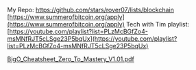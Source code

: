My Repo: https://github.com/stars/rover07/lists/blockchain
[https://www.summerofbitcoin.org/apply](https://www.summerofbitcoin.org/apply) Tech with Tim playlist: [https://youtube.com/playlist?list=PLzMcBGfZo4-msMNfRJT5cLSge23P5bqUx](https://youtube.com/playlist?list=PLzMcBGfZo4-msMNfRJT5cLSge23P5bqUx)

[BigO_Cheatsheet_Zero_To_Mastery_V1.01.pdf](https://prod-files-secure.s3.us-west-2.amazonaws.com/80fadc12-4064-438c-9a8c-8e4a42c1d953/d39d1795-626a-4794-a95d-b1bb74a2ea7b/BigO_Cheatsheet_Zero_To_Mastery_V1.01.pdf)
